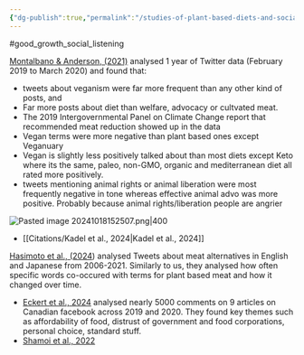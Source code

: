 ```yaml
---
{"dg-publish":true,"permalink":"/studies-of-plant-based-diets-and-social-media/","created":"2025-10-23T17:42:42.772+01:00","updated":"2025-10-23T18:06:08.639+01:00"}
---
```


#good_growth_social_listening 

[Montalbano & Anderson, (2021)](https://faunalytics.org/twitter-trends/)  analysed 1 year of Twitter data (February 2019 to March 2020) and found that: 
- tweets about veganism were far more frequent than any other kind of posts, and
- Far more posts about diet than welfare, advocacy or cultvated meat.
- The 2019 Intergovernmental Panel on Climate Change report that recommended meat reduction showed up in the data
- Vegan terms were more negative than plant based ones except Veganuary
- Vegan is slightly less positively talked about than most diets except Keto where its the same, paleo, non-GMO, organic and mediterranean diet all rated more positively.
- tweets mentioning animal rights or animal liberation were most frequently negative in tone whereas effective animal advo was more positive. Probably because animal rights/liberation people are angrier

![Pasted image 20241018152507.png|400](/img/user/Pasted%20image%2020241018152507.png)

- [[Citations/Kadel et al., 2024\|Kadel et al., 2024]]

[Hasimoto et al., (2024](https://www.nature.com/articles/s41599-024-03766-z.pdf)) analysed Tweets about meat alternatives in English and Japanese from 2006-2021. Similarly to us, they analysed how often specific words co-occured with terms for plant based meat and how it changed over time.

- [Eckert et al., 2024](https://scholar.google.com/scholar_url?url=https://www.frontiersin.org/journals/sustainable-food-systems/articles/10.3389/fsufs.2024.1397004/full&hl=en&sa=T&oi=gsb&ct=res&cd=0&d=14383845255593384863&ei=x6ASZ9z6IbO26rQP8vnRoQQ&scisig=AFWwaeYodX5BPhFEdyLMD94PEw9m) analysed nearly 5000 comments on 9 articles on Canadian facebook across 2019 and 2020. They found key themes such as affordability of food, distrust of government and food corporations, personal choice, standard stuff.
- [Shamoi et al., 2022](https://peerj.com/articles/cs-1149.pdf) 
